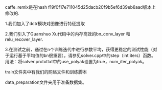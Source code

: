 caffe_remix是在hash f19f0f17e711045d25dacb20f9b5ef6d39eb8aad版本上修改的.

1.我们加入了dctr模块对图像进行特征提取

2.我们引入了Guanshuo Xu代码中的内存高效的bn_conv_layer 和 relu_recover_layer.

3.在测试之前，通过在n个训练迭代中进行参数平均，获得更稳定的测试性能（对于运行基于平均值的bn很重要）。请参见solver.cpp中的step（int iters）函数。用法：将solver.protottxt中的use_polyak设置为true，num_iter_polyak。

train文件夹中有我们的网络文件和训练脚本

data_preparation文件夹用于准备数据集。
